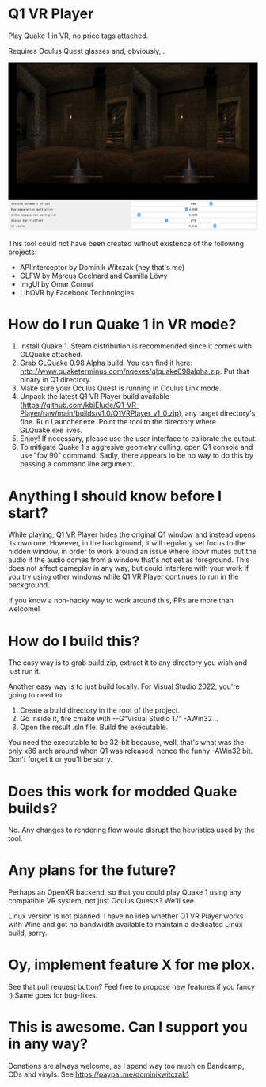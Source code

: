 # Q1 VR Player
Play Quake 1 in VR, no price tags attached.

Requires Oculus Quest glasses and, obviously, .

![The tool in its full glory](https://github.com/kbiElude/Q1-VR-Player/blob/main/docs/screenshot.png?raw=true)

This tool could not have been created without existence of the following projects:

- APIInterceptor by Dominik Witczak (hey that's me)
- GLFW by Marcus Geelnard and Camilla Löwy
- ImgUI by Omar Cornut
- LibOVR by Facebook Technologies

# How do I run Quake 1 in VR mode?
1. Install Quake 1. Steam distribution is recommended since it comes with GLQuake attached.
2. Grab GLQuake 0.98 Alpha build. You can find it here: http://www.quaketerminus.com/nqexes/glquake098alpha.zip. Put that binary in Q1 directory.
3. Make sure your Oculus Quest is running in Oculus Link mode.
4. Unpack the latest Q1 VR Player build available (https://github.com/kbiElude/Q1-VR-Player/raw/main/builds/v1.0/Q1VRPlayer_v1_0.zip), any target directory's fine. Run Launcher.exe. Point the tool to the directory where GLQuake.exe lives.
5. Enjoy! If necessary, please use the user interface to calibrate the output.
6. To mitigate Quake 1's aggresive geometry culling, open Q1 console and use "fov 90" command. Sadly, there appears to be no way to do this by passing a command line argument.

# Anything I should know before I start?
While playing, Q1 VR Player hides the original Q1 window and instead opens its own one. However, in the background, it will regularly set focus to the hidden window, in order to work around an issue where libovr mutes out the audio if the audio comes from a window that's not set as foreground. This does not affect gameplay in any way, but could interfere with your work if you try using other windows while Q1 VR Player continues to run in the background.

If you know a non-hacky way to work around this, PRs are more than welcome!

# How do I build this?
The easy way is to grab build.zip, extract it to any directory you wish and just run it.

Another easy way is to just build locally. For Visual Studio 2022, you're going to need to:

1. Create a build directory in the root of the project.
2. Go inside it, fire cmake with --G"Visual Studio 17" -AWin32 ..
3. Open the result .sln file. Build the executable.

You need the executable to be 32-bit because, well, that's what was the only x86 arch around when Q1 was released, hence the funny -AWin32 bit. Don't forget it or you'll be sorry.

# Does this work for modded Quake builds?
No. Any changes to rendering flow would disrupt the heuristics used by the tool.

# Any plans for the future?
Perhaps an OpenXR backend, so that you could play Quake 1 using any compatible VR system, not just Oculus Quests? We'll see.

Linux version is not planned. I have no idea whether Q1 VR Player works with Wine and got no bandwidth available to maintain a dedicated Linux build, sorry.

# Oy, implement feature X for me plox.
See that pull request button? Feel free to propose new features if you fancy :) Same goes for bug-fixes.

# This is awesome. Can I support you in any way?
Donations are always welcome, as I spend way too much on Bandcamp, CDs and vinyls. See https://paypal.me/dominikwitczak1